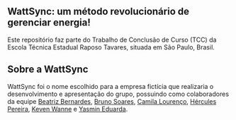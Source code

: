 ## WattSync: um método revolucionário de gerenciar energia!

Este repositório faz parte do Trabalho de Conclusão de Curso (TCC) da Escola Técnica Estadual Raposo Tavares, situada em São Paulo, Brasil.

## Sobre a WattSync

WattSync foi o nome escolhido para a empresa fictícia que realizaria o desenvolvimento e apresentação do grupo, possuindo como colaboradores da equipe [Beatriz Bernardes](), [Bruno Soares](), [Camila Lourenço](), [Hércules Pereira](www.linkedin.com/in/hércules-da-silva-pereira), [Keven Wanne](www.linkedin.com/in/keven-wanne-14b0ab245) e [Yasmin Eduarda]().

